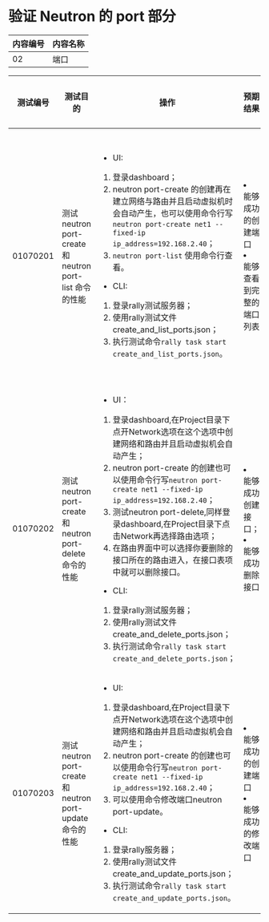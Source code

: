 # 验证 Neutron 的 port 部分

|内容编号|内容名称|
|--------|--------|
|02|端口|


|测试编号|测试目的|操作|预期结果|实际结果|备注|Rally/Tempest/None|
|--------|--------|----|--------|--------|----|------------------|
|01070201|测试 neutron port-create 和 neutron port-list 命令的性能|<ul><li>UI:</li></ul><ol><li>登录dashboard；</li><li>neutron port-create 的创建再在建立网络与路由并且启动虚拟机时会自动产生，也可以使用命令行写```neutron port-create net1 --fixed-ip ip_address=192.168.2.40```；</li><li>```neutron port-list``` 使用命令行查看。</li></ol><ul><li>CLI:</li></ul><ol><li>登录rally测试服务器；</li><li>使用rally测试文件create_and_list_ports.json；</li><li>执行测试命令```rally task start create_and_list_ports.json```。|</li><li>能够成功的创建端口</li><li>能够查看到完整的端口列表||<ul><li>创建并列出端口</li><li>neutron port-list在UI中不能很好的查看，只能通过看各个网络下来看到，要想查看完整的列表使用命令行比较好|Rally:</br>create_and_list_ports.json|
|01070202|测试 neutron port-create 和 neutron port-delete 命令的性能|<ul><li>UI：</li></ul><ol><li>登录dashboard,在Project目录下点开Network选项在这个选项中创建网络和路由并且启动虚拟机会自动产生；</li><li>neutron port-create 的创建也可以使用命令行写```neutron port-create net1 --fixed-ip ip_address=192.168.2.40```；</li><li>测试neutron port-delete,同样登录dashboard,在Project目录下点击Network再选择路由选项；</li><li>在路由界面中可以选择你要删除的接口所在的路由进入，在接口表项中就可以删除接口。</li></ol><ul><li>CLI:</li></ul><ol><li>登录rally测试服务器；</li><li>使用rally测试文件create_and_delete_ports.json；</li><li>执行测试命令```rally task start create_and_delete_ports.json```；|</li><li>能够成功创建接口；</li><li>能够成功删除接口||</li><li>创建端口后，将其删除|Rally:</br>create_and_delete_ports.json|
|01070203|测试 neutron port-create 和 neutron port-update 命令的性能|<ul><li>UI:</li></ul><ol><li>登录dashboard,在Project目录下点开Network选项在这个选项中创建网络和路由并且启动虚拟机会自动产生；</li><li>neutron port-create 的创建也可以使用命令行写```neutron port-create net1 --fixed-ip ip_address=192.168.2.40```；</li><li>可以使用命令修改端口neutron port-update。</li></ol><ul><li>CLI:</li></ul><ol><li>登录rally服务器；</li><li>使用rally测试文件create_and_update_ports.json；</li><li>执行测试命令```rally task start create_and_update_ports.json```。|</li><li>能够成功的创建端口</li><li>能够成功的修改端口||</li><li>创建端口后，修改端口</li><li>修改端口，在UI当中只能修改端口名字，使用命令可以修改端口更多基本信息，在rally当中修改更多基本信息。|Rally:</br>create_and_update_ports.json|

